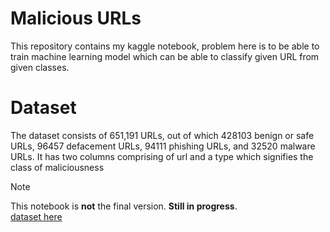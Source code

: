 # Malicious URLs
This repository contains my kaggle notebook, problem here is to be able to train machine learning model which can be able to classify given URL from given classes.<br>

# Dataset
The dataset consists of 651,191 URLs, out of which 428103 benign or safe URLs, 96457 defacement URLs, 94111 phishing URLs, and 32520 malware URLs. It has two columns comprising of url and a type which signifies the class of maliciousness

> [!NOTE]
> This notebook is __not__ the final version.
> __Still in progress__.<br>
> [dataset here](https://www.kaggle.com/datasets/sid321axn/malicious-urls-dataset?select=malicious_phish.csv)
> 
